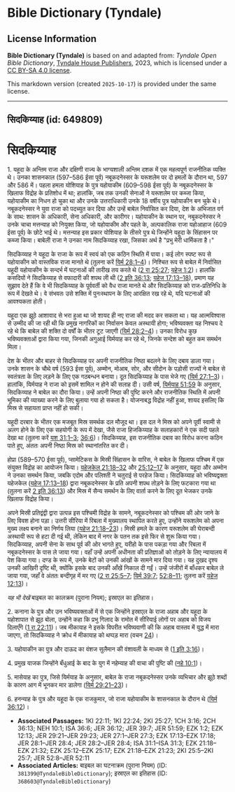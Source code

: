 # Bible Dictionary (Tyndale)

## License Information

**Bible Dictionary (Tyndale)** is based on and adapted from: _Tyndale Open Bible Dictionary_, [Tyndale House Publishers](https://tyndaleopenresources.com/), 2023, which is licensed under a [CC BY-SA 4.0 license](https://creativecommons.org/licenses/by-sa/4.0/legalcode.en).

This markdown version (created `2025-10-17`) is provided under the same license.



--------------------------------

## सिदकिय्याह (id: 649809)

सिदकिय्याह
==========

1\. यहूदा के अन्तिम राजा और दक्षिणी राज्य के भाग्यशाली अन्तिम दशक में एक महत्वपूर्ण राजनीतिक व्यक्ति थे। उनका शासनकाल (597–586 ईसा पूर्व) नबूकदनेस्सर के यरूशलेम पर दो हमलों के दौरान था, 597 और 586 में। पहला हमला योशियाह के पुत्र यहोयाकीम (609–598 ईसा पूर्व) के नबूकदनेस्सर के खिलाफ विद्रोह के प्रतिशोध में था; हालांकि, जब तक उनकी सेनाओं ने यरूशलेम पर कब्जा किया, यहोयाकीम का निधन हो चुका था और उनके उत्तराधिकारी उनके 18 वर्षीय पुत्र यहोयाकीन बन चुके थे। नबूकदनेस्सर ने युवा राजा को पदच्युत कर दिया और उन्हें बाबेल निर्वासित कर दिया, देश के अभिजात वर्ग के साथ: शासन के अधिकारी, सेना अधिकारी, और कारीगर। यहोयाकीन के स्थान पर, नबूकदनेस्सर ने उनके चाचा मत्तन्याह को नियुक्त किया, जो यहोयाकीम और पहले के, अल्पकालिक राजा यहोआहाज (609 ईसा पूर्व) के छोटे भाई थे। मत्तन्याह इस प्रकार योशियाह के तीसरे पुत्र थे जिन्होंने यहूदा के सिंहासन पर कब्जा किया। बाबेली राजा ने उनका नाम सिदकिय्याह रखा, जिसका अर्थ है "प्रभु मेरी धार्मिकता है।"

सिदकिय्याह ने यहूदा के राजा के रूप में स्वयं को एक कठिन स्थिति में पाया। कई लोग स्पष्ट रूप से यहोयाकीन को वास्तविक राजा मानते थे (तुलना करें [यिर्म 28:1–4](https://ref.ly/Jer28:1-Jer28:4))। निश्चित रूप से बाबेल में निर्वासित यहूदी यहोयाकीन के सन्दर्भ में घटनाओं की तारीख तय करते थे ([2 रा 25:27](https://ref.ly/2Kgs25:27); [यहेज 1:2](https://ref.ly/Ezek1:2))। हालांकि कसदियों ने सिदकिय्याह से वफादारी की शपथ ली थी ([2 इति 36:13](https://ref.ly/2Chr36:13); [यहेज 17:13–18](https://ref.ly/Ezek17:13-Ezek17:18)), प्रमाण यह सुझाव देते हैं कि वे भी सिदकिय्याह के पूर्ववर्ती को वैध राजा मानते थे और सिदकिय्याह को राज\-प्रतिनिधि के रूप में देखते थे। वे संभवतः उसे शक्ति में पुनःस्थापन के लिए आरक्षित रख रहे थे, यदि घटनाओं की आवश्यकता होती।

यहूदा एक झूठे आशावाद से भरा हुआ था जो शायद ही नए राजा की मदद कर सकता था। यह आत्मविश्वास से उम्मीद की जा रही थी कि प्रमुख नागरिकों का निर्वासन केवल अस्थायी होगा; भविष्यवक्ता यह निश्चय दे रहे थे कि बाबेल की शक्ति दो वर्षों के भीतर टूट जाएगी ([यिर्म 28:2–4](https://ref.ly/Jer28:2-Jer28:4))। उनका विरोध कुछ भविष्यवक्ताओं द्वारा किया गया, जिनकी अगुआई यिर्मयाह कर रहे थे, जिनके सन्देश को बहुत कम समर्थन मिला।

देश के भीतर और बाहर से सिदकिय्याह पर अपनी राजनीतिक निष्ठा बदलने के लिए दबाव डाला गया। उनके शासन के चौथे वर्ष (593 ईसा पूर्व), अम्मोन, मोआब, सोर, और सीदोन के पड़ोसी राज्यों ने बाबेल से स्वतंत्रता के लिए लड़ने के लिए एक गठबन्धन बनाया। दूत सिदकिय्याह के पास भेजे गए ([यिर्म 27:1–3](https://ref.ly/Jer27:1-Jer27:3))। हालांकि, यिर्मयाह ने राजा को इसमें शामिल न होने की सलाह दी। उसी वर्ष, [यिर्मयाह 51:59](https://ref.ly/Jer51:59) के अनुसार, सिदकिय्याह ने बाबेल का दौरा किया। उन्हें अपनी निष्ठा की पुष्टि करने और राजनीतिक स्थिति में अपनी भूमिका की व्याख्या करने के लिए बुलाया गया हो सकता है। योजनाबद्ध विद्रोह नहीं हुआ, शायद इसलिए कि मिस्र से सहायता प्राप्त नहीं हो सकी।

यहूदी दरबार के भीतर एक मजबूत मिस्र समर्थक दल मौजूद था। इस दल ने मिस्र को अपने पूर्वी स्वामी से अलग होने के लिए एक सहयोगी के रूप में देखा, जैसे राजा हिजकिय्याह के सलाहकारों ने एक सदी पहले देखा था (तुलना करें [यश 31:1–3](https://ref.ly/Isa31:1-Isa31:3); [36:6](https://ref.ly/Isa36:6))। सिदकिय्याह, इस राजनीतिक दबाव का विरोध करना कठिन पाते हुए, अंततः अपनी निष्ठा मिस्र को स्थानांतरित कर दी।

होप्रा (589–570 ईसा पूर्व), प्सामेटिकस के मिस्री सिंहासन के वारिस, ने बाबेल के खिलाफ पश्चिम में एक संयुक्त विद्रोह का आयोजन किया। [यहेजकेल 21:18–32](https://ref.ly/Ezek21:18-Ezek21:32) और [25:12–17](https://ref.ly/Ezek25:12-Ezek25:17) के अनुसार, यहूदा और अम्मोन ने उनका समर्थन किया, जबकि एदोम और पलिश्ती ने चतुराई से परहेज किया। सिदकिय्याह को भविष्यद्वक्ता यहेजकेल ([यहेज 17:13–18](https://ref.ly/Ezek17:13-Ezek17:18)) द्वारा नबूकदनेस्सर के प्रति अपनी शपथ तोड़ने के लिए फटकारा गया था (तुलना करें [2 इति 36:13](https://ref.ly/2Chr36:13)) और मिस्र में सैन्य समर्थन के लिए वार्ता करने के लिए दूत भेजकर उनके खिलाफ विद्रोह किया।

अपने मिस्री प्रतिद्वंद्वी द्वारा उत्पन्न इस पश्चिमी विद्रोह के सामने, नबूकदनेस्सर को पश्चिम की ओर जाने के लिए विवश होना पड़ा। उत्तरी सीरिया में रिबला में मुख्यालय स्थापित करते हुए, उन्होंने यरूशलेम को अपना मुख्य लक्ष्य बनाने का निर्णय लिया ([यहेज 21:18–23](https://ref.ly/Ezek21:18-Ezek21:23))। मिस्री हमले के कारण यरूशलेम की घेराबन्दी अस्थायी रूप से हटा दी गई थी, लेकिन बाद में नगर के पतन तक इसे फिर से शुरू किया गया। सिदकिय्याह, अपनी सेना के साथ पूर्व की ओर भागते हुए, यरीहो के पास पकड़ा गया और रिबला में नबूकदनेस्सर के पास ले जाया गया। वहाँ उन्हें अपनी अधीनता की प्रतिज्ञाओं को तोड़ने के लिए न्यायालय में पेश किया गया। दण्ड के रूप में, उनके बेटों को उनकी आंखों के सामने मार दिया गया। यह दुखद दृश्य उनकी आखिरी दृष्टि थी, क्योंकि इसके बाद उनकी आँखें निकाल दी गईं। उन्हें जंजीरों में बाँधकर बाबेल ले जाया गया, जहाँ वे अंततः बन्दीगृह में मर गए ([2 रा 25:5–7](https://ref.ly/2Kgs25:5-2Kgs25:7); [यिर्म 39:7](https://ref.ly/Jer39:7); [52:8–11](https://ref.ly/Jer52:8-Jer52:11); तुलना करें [यहेज 12:13](https://ref.ly/Ezek12:13))।

*यह भी देखें* बाइबल का कालक्रम (पुराना नियम); इस्राएल का इतिहास।

2\. कनाना के पुत्र और उन भविष्यवक्ताओं में से एक जिन्होंने इस्राएल के राजा अहाब और यहूदा के यहोशापात से झूठ बोला, उन्होंने कहा कि प्रभु गिलाद के रामोत में सीरियाई लोगों पर अहाब को विजय दिलाएँगे ([1 रा 22:11](https://ref.ly/1Kgs22:11))। जब मीकायाह ने इसके विपरीत भविष्यवाणी की कि अहाब वास्तव में युद्ध में मारा जाएगा, तो सिदकिय्याह ने क्रोध में मीकायाह को थप्पड़ मारा (वचन [24](https://ref.ly/1Kgs22:24))।

3\. यहोयाकीन का पुत्र और दाऊद का वंशज सुलैमान की वंशावली के माध्यम से ([1 इति 3:16](https://ref.ly/1Chr3:16))।

4\. प्रमुख याजक जिन्होंने बँधुआई के बाद के युग में नहेम्याह की वाचा की पुष्टि की ([नहे 10:1](https://ref.ly/Neh10:1))।

5\. मासेयाह का पुत्र, जिसे यिर्मयाह के अनुसार, बाबेल के राजा नबूकदनेस्सर उनके व्यभिचार और झूठे शब्दों के कारण आग में भूनकर मार डालेगा ([यिर्म 29:21–23](https://ref.ly/Jer29:21-Jer29:23))।

6\. हनन्याह के पुत्र और यहूदा के एक राजकुमार, जो राजा यहोयाकीम के शासनकाल के दौरान थे ([यिर्म 36:12](https://ref.ly/Jer36:12))।

* **Associated Passages:** 1KI 22:11; 1KI 22:24; 2KI 25:27; 1CH 3:16; 2CH 36:13; NEH 10:1; ISA 36:6; JER 36:12; JER 39:7; JER 51:59; EZK 1:2; EZK 12:13; JER 29:21–JER 29:23; JER 27:1–JER 27:3; EZK 17:13–EZK 17:18; JER 28:1–JER 28:4; JER 28:2–JER 28:4; ISA 31:1–ISA 31:3; EZK 21:18–EZK 21:32; EZK 25:12–EZK 25:17; EZK 21:18–EZK 21:23; 2KI 25:5–2KI 25:7; JER 52:8–JER 52:11
* **Associated Articles:** बाइबल का घटनाक्रम (पुराना नियम) (ID: `381399@TyndaleBibleDictionary`); इस्राएल का इतिहास  (ID: `368603@TyndaleBibleDictionary`)

